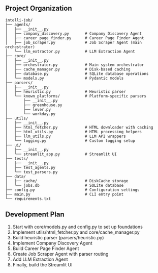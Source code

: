 

## Project Organization

```
intelli-job/
├── agents/
│   ├── __init__.py
│   ├── company_discovery.py       # Company Discovery Agent
│   ├── career_page_finder.py      # Career Page Finder Agent
│   ├── job_scraper.py             # Job Scraper Agent (main orchestrator)
│   └── llm_extractor.py           # LLM Extraction Agent
├── core/
│   ├── __init__.py
│   ├── orchestrator.py            # Main system orchestrator
│   ├── cache_manager.py           # Disk-based caching
│   ├── database.py                # SQLite database operations
│   └── models.py                  # Pydantic models
├── parsers/
│   ├── __init__.py
│   ├── heuristic.py               # Heuristic parser
│   └── known_platforms/           # Platform-specific parsers
│       ├── __init__.py
│       ├── greenhouse.py
│       ├── lever.py
│       └── workday.py
├── utils/
│   ├── __init__.py
│   ├── html_fetcher.py            # HTML downloader with caching
│   ├── html_utils.py              # HTML processing helpers
│   ├── llm_utils.py               # LLM API wrappers
│   └── logging.py                 # Custom logging setup
├── ui/
│   ├── __init__.py
│   └── streamlit_app.py           # Streamlit UI
├── tests/
│   ├── __init__.py
│   ├── test_agents.py
│   └── test_parsers.py
├── data/
│   ├── cache/                     # DiskCache storage
│   └── jobs.db                    # SQLite database
├── config.py                      # Configuration settings
├── main.py                        # CLI entry point
└── requirements.txt
```

## Development Plan
1. Start with core/models.py and config.py to set up foundations
2. Implement utils/html_fetcher.py and core/cache_manager.py
3. Build heuristic parser (parsers/heuristic.py)
4. Implement Company Discovery Agent
5. Build Career Page Finder Agent
6. Create Job Scraper Agent with parser routing
7. Add LLM Extraction Agent
8. Finally, build the Streamlit UI